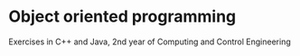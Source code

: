 # Object oriented programming

Exercises in C++ and Java, 2nd year of Computing and Control Engineering
